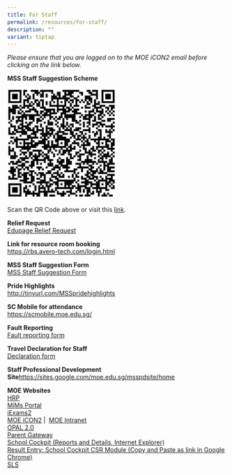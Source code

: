 ```yaml
---
title: For Staff
permalink: /resources/for-staff/
description: ""
variant: tiptap
---
```

<p><em>Please ensure that you are logged on to the MOE iCON2 email before clicking on the link below.</em>
</p>
<p><strong>MSS Staff Suggestion Scheme</strong>
</p>
<div class="isomer-image-wrapper">
<img style="width: 50%;" height="auto" width="100%" alt="" src="/images/MSS_Staff_Suggestion.jpg">
</div>
<p>Scan the QR Code above or visit this <a href="https://docs.google.com/forms/d/e/1FAIpQLSc6prvpsoaiCbbtSs_5jH_p-EeNpIQAfbVDUlwbk5V-Yqbgzg/viewform" rel="noopener noreferrer nofollow" target="_blank">link</a>.</p>
<p><strong>Relief Request</strong>
<br><a href="https://marsilingss.edupage.org/" rel="noopener noreferrer nofollow" target="_blank">Edupage Relief Request</a>
</p>
<p><strong>Link for resource room booking</strong>
<br><a href="https://rbs.avero-tech.com/login.html" rel="noopener noreferrer nofollow" target="_blank">https://rbs.avero-tech.com/login.html</a>
</p>
<p><strong>MSS Staff Suggestion Form</strong>
<br><a href="https://forms.gle/nVKVBwrYTCMCKbcD9" rel="noopener noreferrer nofollow" target="_blank">MSS Staff Suggestion Form</a>
</p>
<p></p>
<p><strong>Pride Highlights</strong>
<br><a href="http://tinyurl.com/MSSpridehighlights" rel="noopener noreferrer nofollow" target="_blank">http://tinyurl.com/MSSpridehighlights</a>
</p>
<p><strong>SC Mobile for attendance</strong>
<br><a href="https://scmobile.moe.edu.sg/" rel="noopener noreferrer nofollow" target="_blank">https://scmobile.moe.edu.sg/</a>
</p>
<p><strong>Fault Reporting</strong>
<br><a href="https://form.gov.sg/#!/5b043cf79beb1e001aecff01" rel="noopener noreferrer nofollow" target="_blank">Fault reporting form</a>
</p>
<p><strong>Travel Declaration for Staff</strong>
<br><a href="https://form.gov.sg/5e28f7413acc0e0011419cde" rel="noopener noreferrer nofollow" target="_blank">Declaration form</a>
</p>
<p><strong>Staff Professional Development Site</strong><a href="https://sites.google.com/moe.edu.sg/msspdsite/home" rel="noopener noreferrer nofollow" target="_blank">https://sites.google.com/moe.edu.sg/msspdsite/home</a>
</p>
<p><strong>MOE Websites</strong> 
<br><a href="https://www.hrp.gov.sg/hrp/#/" rel="noopener noreferrer nofollow" target="_blank">HRP</a>
<br><a href="https://idp.mims.moe.gov.sg/nidp/app/login" rel="noopener nofollow" target="_blank">MiMs Portal</a>
<br><a href="https://iexams.seab.gov.sg/login" rel="noopener noreferrer nofollow" target="_blank">iExams2</a>
<br><a href="https://icon.moe.edu.sg/" rel="noopener noreferrer nofollow" target="_blank">MOE iCON2</a>&nbsp;|&nbsp;
<a href="https://intranet.moe.gov.sg/" rel="noopener noreferrer nofollow" target="_blank">MOE Intranet</a>
<br><a href="https://idm.opal2.moe.edu.sg/account/login?returnUrl=%2Fconnect%2Fauthorize%2Fcallback%3Fresponse_type%3Dcode%26client_id%3DOpal2WebApp%26state%3DgLnJjdvhqoTm8rYfvx3zuAKXIwWcyJaBmkn8Kdea8cHX-%26redirect_uri%3Dhttps%253A%252F%252Fwww.opal2.moe.edu.sg%252Fapp%252Findex.html%26scope%3Dcxprofile%2520openid%2520cxDomainInternalApi%26code_challenge%3DPZ2fBl6FjMSxAmmVIVvIWVShcR6vCi1u5CT0i6Grbs0%26code_challenge_method%3DS256%26nonce%3DgLnJjdvhqoTm8rYfvx3zuAKXIwWcyJaBmkn8Kdea8cHX-" rel="noopener noreferrer nofollow" target="_blank">OPAL 2.0</a> 
<br><a href="https://pg.moe.edu.sg/" rel="noopener noreferrer nofollow" target="_blank">Parent Gateway</a> 
<br><a href="https://schoolcockpit.moe.gov.sg/" rel="noopener noreferrer nofollow" target="_blank">School Cockpit (Reports and Details, Internet Explorer)</a> 
<br><a href="https://schoolcockpit.moe.gov.sg/academic" rel="noopener noreferrer nofollow" target="_blank">Result Entry: School Cockpit CSR Module (Copy and Paste as link in Google Chrome)</a> 
<br><a href="https://vle.learning.moe.edu.sg/login" rel="noopener noreferrer nofollow" target="_blank">SLS</a>
</p>